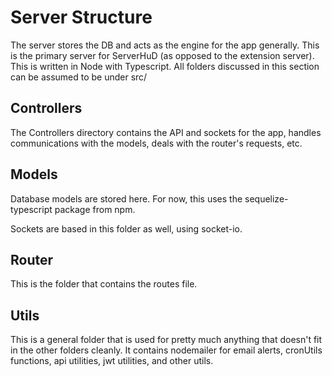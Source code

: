 # Server Structure

The server stores the DB and acts as the engine for the app generally. This is the primary server for ServerHuD (as opposed to the extension server). This is written in Node with Typescript. All folders discussed in this section can be assumed to be under src/ 

## Controllers 

The Controllers directory contains the API and sockets for the app, handles communications with the models, deals with the router's requests, etc. 

## Models 

Database models are stored here. For now, this uses the sequelize-typescript package from npm. 

Sockets are based in this folder as well, using socket-io. 

## Router 

This is the folder that contains the routes file. 

## Utils 

This is a general folder that is used for pretty much anything that doesn't fit in the other folders cleanly. It contains nodemailer for email alerts, cronUtils functions, api utilities, jwt utilities, and other utils. 

